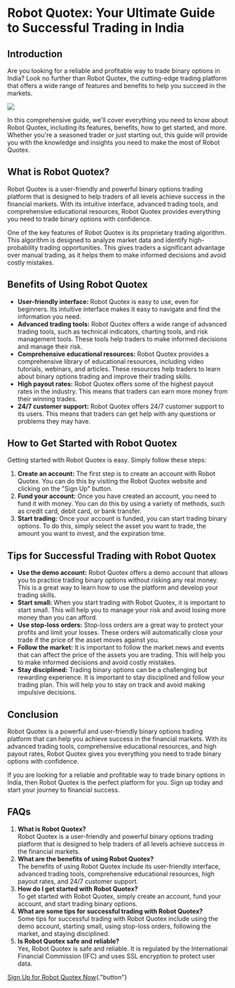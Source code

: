 # Robot Quotex: Your Ultimate Guide to Successful Trading in India

## Introduction

Are you looking for a reliable and profitable way to trade binary
options in India? Look no further than Robot Quotex, the cutting-edge
trading platform that offers a wide range of features and benefits to
help you succeed in the markets.

[![](https://static.quotex.io/files/4_en/300_250.jpg)](https://traff.sbs/brokerqxlid)

In this comprehensive guide, we\'ll cover everything you need to know
about Robot Quotex, including its features, benefits, how to get
started, and more. Whether you\'re a seasoned trader or just starting
out, this guide will provide you with the knowledge and insights you
need to make the most of Robot Quotex.

## What is Robot Quotex?

Robot Quotex is a user-friendly and powerful binary options trading
platform that is designed to help traders of all levels achieve success
in the financial markets. With its intuitive interface, advanced trading
tools, and comprehensive educational resources, Robot Quotex provides
everything you need to trade binary options with confidence.

One of the key features of Robot Quotex is its proprietary trading
algorithm. This algorithm is designed to analyze market data and
identify high-probability trading opportunities. This gives traders a
significant advantage over manual trading, as it helps them to make
informed decisions and avoid costly mistakes.

## Benefits of Using Robot Quotex

-   **User-friendly interface:** Robot Quotex is easy to use, even for
    beginners. Its intuitive interface makes it easy to navigate and
    find the information you need.
-   **Advanced trading tools:** Robot Quotex offers a wide range of
    advanced trading tools, such as technical indicators, charting
    tools, and risk management tools. These tools help traders to make
    informed decisions and manage their risk.
-   **Comprehensive educational resources:** Robot Quotex provides a
    comprehensive library of educational resources, including video
    tutorials, webinars, and articles. These resources help traders to
    learn about binary options trading and improve their trading skills.
-   **High payout rates:** Robot Quotex offers some of the highest
    payout rates in the industry. This means that traders can earn more
    money from their winning trades.
-   **24/7 customer support:** Robot Quotex offers 24/7 customer support
    to its users. This means that traders can get help with any
    questions or problems they may have.

## How to Get Started with Robot Quotex

Getting started with Robot Quotex is easy. Simply follow these steps:

1.  **Create an account:** The first step is to create an account with
    Robot Quotex. You can do this by visiting the Robot Quotex website
    and clicking on the "Sign Up" button.
2.  **Fund your account:** Once you have created an account, you need to
    fund it with money. You can do this by using a variety of methods,
    such as credit card, debit card, or bank transfer.
3.  **Start trading:** Once your account is funded, you can start
    trading binary options. To do this, simply select the asset you want
    to trade, the amount you want to invest, and the expiration time.

## Tips for Successful Trading with Robot Quotex

-   **Use the demo account:** Robot Quotex offers a demo account that
    allows you to practice trading binary options without risking any
    real money. This is a great way to learn how to use the platform and
    develop your trading skills.
-   **Start small:** When you start trading with Robot Quotex, it is
    important to start small. This will help you to manage your risk and
    avoid losing more money than you can afford.
-   **Use stop-loss orders:** Stop-loss orders are a great way to
    protect your profits and limit your losses. These orders will
    automatically close your trade if the price of the asset moves
    against you.
-   **Follow the market:** It is important to follow the market news and
    events that can affect the price of the assets you are trading. This
    will help you to make informed decisions and avoid costly mistakes.
-   **Stay disciplined:** Trading binary options can be a challenging
    but rewarding experience. It is important to stay disciplined and
    follow your trading plan. This will help you to stay on track and
    avoid making impulsive decisions.

## Conclusion

Robot Quotex is a powerful and user-friendly binary options trading
platform that can help you achieve success in the financial markets.
With its advanced trading tools, comprehensive educational resources,
and high payout rates, Robot Quotex gives you everything you need to
trade binary options with confidence.

If you are looking for a reliable and profitable way to trade binary
options in India, then Robot Quotex is the perfect platform for you.
Sign up today and start your journey to financial success.

## FAQs

1.  **What is Robot Quotex?**\
    Robot Quotex is a user-friendly and powerful binary options trading
    platform that is designed to help traders of all levels achieve
    success in the financial markets.
2.  **What are the benefits of using Robot Quotex?**\
    The benefits of using Robot Quotex include its user-friendly
    interface, advanced trading tools, comprehensive educational
    resources, high payout rates, and 24/7 customer support.
3.  **How do I get started with Robot Quotex?**\
    To get started with Robot Quotex, simply create an account, fund
    your account, and start trading binary options.
4.  **What are some tips for successful trading with Robot Quotex?**\
    Some tips for successful trading with Robot Quotex include using the
    demo account, starting small, using stop-loss orders, following the
    market, and staying disciplined.
5.  **Is Robot Quotex safe and reliable?**\
    Yes, Robot Quotex is safe and reliable. It is regulated by the
    International Financial Commission (IFC) and uses SSL encryption to
    protect user data.

[Sign Up for Robot Quotex
Now](\%22https://traff.sbs/brokerqxlid\%22){."button"}

